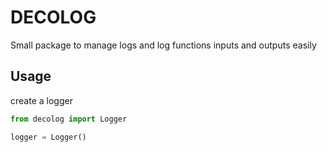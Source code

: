 # DECOLOG

Small package to manage logs and log functions inputs and outputs easily

## Usage

create a logger
```python
from decolog import Logger

logger = Logger()
```



